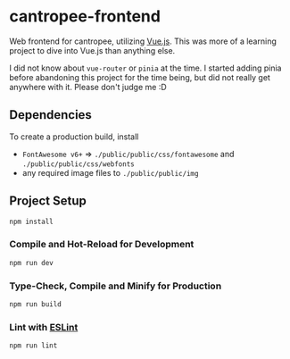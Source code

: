 # cantropee-frontend

Web frontend for cantropee, utilizing [Vue.js](https://vuejs.org/). This was more of a learning project to dive into
Vue.js than anything else.

I did not know about `vue-router` or `pinia` at the time. I started adding pinia before
abandoning this project for the time being, but did not really get anywhere with it.
Please don't judge me :D

## Dependencies
To create a production build, install
- `FontAwesome v6+` => `./public/public/css/fontawesome` and `./public/public/css/webfonts`
- any required image files to `./public/public/img`

## Project Setup

```sh
npm install
```

### Compile and Hot-Reload for Development

```sh
npm run dev
```

### Type-Check, Compile and Minify for Production

```sh
npm run build
```

### Lint with [ESLint](https://eslint.org/)

```sh
npm run lint
```
